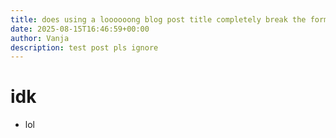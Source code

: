 ```yaml
---
title: does using a loooooong blog post title completely break the formatting?
date: 2025-08-15T16:46:59+00:00
author: Vanja
description: test post pls ignore
---
```

# idk
- lol
